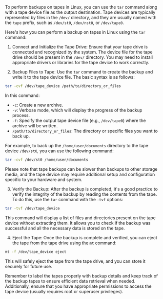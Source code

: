 To perform backups on tapes in Linux, you can use the `tar` command along with a tape device file as the output destination. Tape devices are typically represented by files in the `/dev/` directory, and they are usually named with the `tape` prefix, such as `/dev/st0`, `/dev/nst0`, or `/dev/tape0`.

Here's how you can perform a backup on tapes in Linux using the `tar` command:

1. Connect and Initialize the Tape Drive:
Ensure that your tape drive is connected and recognized by the system. The device file for the tape drive should be present in the `/dev/` directory. You may need to install appropriate drivers or libraries for the tape device to work correctly.

2. Backup Files to Tape:
Use the `tar` command to create the backup and write it to the tape device file. The basic syntax is as follows:

```bash
tar -cvf /dev/tape_device /path/to/directory_or_files
```

In this command:
- `-c`: Create a new archive.
- `-v`: Verbose mode, which will display the progress of the backup process.
- `-f`: Specify the output tape device file (e.g., `/dev/tape0`) where the archive will be written.
- `/path/to/directory_or_files`: The directory or specific files you want to back up.

For example, to back up the `/home/user/documents` directory to the tape device `/dev/st0`, you can use the following command:

```bash
tar -cvf /dev/st0 /home/user/documents
```

Please note that tape backups can be slower than backups to other storage media, and the tape device may require additional setup and configuration specific to your hardware and system.

3. Verify the Backup:
After the backup is completed, it's a good practice to verify the integrity of the backup by reading the contents from the tape. To do this, use the `tar` command with the `-tvf` options:

```bash
tar -tvf /dev/tape_device
```

This command will display a list of files and directories present on the tape device without extracting them. It allows you to check if the backup was successful and all the necessary data is stored on the tape.

4. Eject the Tape:
Once the backup is complete and verified, you can eject the tape from the tape drive using the `mt` command:

```bash
mt -f /dev/tape_device eject
```

This will safely eject the tape from the tape drive, and you can store it securely for future use.

Remember to label the tapes properly with backup details and keep track of the backup tapes to ensure efficient data retrieval when needed. Additionally, ensure that you have appropriate permissions to access the tape device (usually requires root or superuser privileges).
